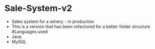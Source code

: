 # Sale-System-v2
* Sales system for a winery - in production
* This is a version that has been refactored for a better folder structure
#Languages used
* Java
* MySQL
